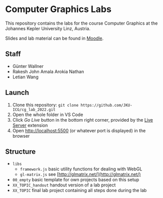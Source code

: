 # Computer Graphics Labs

This repository contains the labs for the course Computer Graphics at the Johannes Kepler University Linz, Austria.

Slides and lab material can be found in [Moodle](https://moodle.jku.at/jku/course/view.php?id=18201).

## Staff

* Günter Wallner
* Rakesh John Amala Arokia Nathan
* Letian Wang

## Launch

1. Clone this repository: `git clone https://github.com/JKU-ICG/cg_lab_2022.git`
2. Open the whole folder in VS Code
3. Click _Go Live_ button in the bottom right corner, provided by the [Live Server](https://marketplace.visualstudio.com/items?itemName=ritwickdey.LiveServer) extension
4. Open [http://localhost:5500](http://localhost:5500) (or whatever port is displayed) in the browser

## Structure

* `libs`
  * `framework.js` basic utility functions for dealing with WebGL
  * `gl-matrix.js` see [http://glmatrix.net/](http://glmatrix.net/)
* `00_empty`
  basic template for own projects based on this setup
* `XX_TOPIC_handout`
  handout version of a lab project
* `XX_TOPIC`
  final lab project containing all steps done during the lab